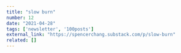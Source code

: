 ```yaml
---
title: "slow burn"
number: 12
date: "2021-04-28"
tags: ['newsletter', '100posts']
external_link: "https://spencerchang.substack.com/p/slow-burn"
related: []
---
```


